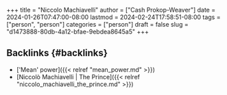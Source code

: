 +++
title = "Niccolo Machiavelli"
author = ["Cash Prokop-Weaver"]
date = 2024-01-26T07:47:00-08:00
lastmod = 2024-02-24T17:58:51-08:00
tags = ["person", "person"]
categories = ["person"]
draft = false
slug = "d1473888-80db-4a12-bfae-9ebdea8645a5"
+++

## Backlinks {#backlinks}

-   ['Mean' power]({{< relref "mean_power.md" >}})
-   [Niccolò Machiavelli | The Prince]({{< relref "niccolo_machiavelli_the_prince.md" >}})
